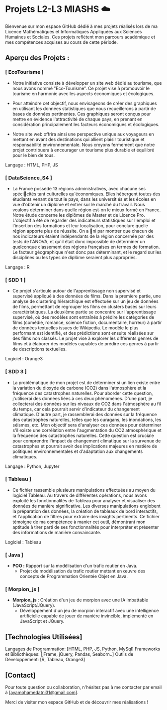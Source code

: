 # Projets L2-L3 MIASHS ☁️

Bienvenue sur mon espace GitHub dédié à mes projets réalisés lors de ma Licence Mathématiques et Informatiques Appliquées aux Sciences Humaines et Sociales. Ces projets reflètent mon parcours académique et mes compétences acquises au cours de cette période.

## Aperçu des Projets : 

### [ EcoTourisme ]
- Notre initiative consiste à développer un site web dédié au tourisme, que nous avons nommé ”Eco-Tourisme”. Ce projet vise à promouvoir le tourisme en harmonie avec les aspects économiques et écologiques.

- Pour atteindre cet objectif, nous envisageons de créer des graphiques en utilisant les données statistiques que nous recueillerons à partir de bases de données pertinentes. Ces graphiques seront conçus pour mettre en évidence l'attractivité de chaque pays, en prenant en considération principalement les facteurs économiques et écologiques.

- Notre site web offrira ainsi une perspective unique aux voyageurs en mettant en avant des destinations qui allient plaisir touristique et responsabilité environnementale. Nous croyons fermement que notre projet contribuera à encourager un tourisme plus durable et équilibré pour le bien de tous.

Langage : HTML, PHP, JS 


### [ DataScience_S4 ]
- La France possède 13 régions administratives, avec chacune ses spécicités tant culturelles qu'économiques. Elles hébergent toutes des étudiants venant de tout le pays, dans les universit és et les écoles en vue d'obtenir un diplôme et entrer sur le marché du travail. Nous voulons déterminer dans quelle région est-on le mieux formé en France. Notre étude concerne les diplômes de Master et de Licence Pro. L'objectif a été de regarder des indicateurs statistiques sur l'emploi et l'insertion des formations et leur localisation, pour conclure quelle région apporte plus de réussite. On a ni par montrer que chacun de nos indicateurs étaient indépendants de la région concernée par des tests de l'ANOVA, et qu'il était donc impossible de déterminer un quelconque classement des régions françaises en termes de formation. Le facteur géographique n'est donc pas déterminant, et le regard sur les disciplines ou les types de diplôme seraient plus appropriés.

Langage : R


### [ SDD 1 ]
- Ce projet s'articule autour de l'apprentissage non supervisé et supervisé appliqué à des données de films. Dans la première partie, une analyse de clustering hiérarchique est effectuée sur un jeu de données de films, permettant de regrouper les films en clusters basés sur leurs caractéristiques. La deuxième partie se concentre sur l'apprentissage supervisé, où des modèles sont entraînés à prédire les catégories de films (comédie, romance, science fiction, documentaire, horreur) à partir de données textuelles issues de Wikipedia. Le modèle le plus performant est identifié, et des prédictions sont ensuite réalisées sur des films non classés. Le projet vise à explorer les différents genres de films et à élaborer des modèles capables de prédire ces genres à partir de descriptions textuelles.

Logiciel : Orange3

### [ SDD 3 ]
- La problématique de mon projet est de déterminer si un lien existe entre la variation du dioxyde de carbone (CO2) dans l'atmosphère et la fréquence des catastrophes naturelles. Pour aborder cette question, j'utiliserai des données liées à ces deux phénomènes. D'une part, je collecterai des données sur les niveaux de CO2 dans l'atmosphère au fil du temps, car cela pourrait servir d'indicateur du changement climatique. D'autre part, je rassemblerai des données sur la fréquence des catastrophes naturelles, telles que les ouragans, les inondations, les séismes, etc. Mon objectif sera d'analyser ces données pour déterminer s'il existe une corrélation entre l'augmentation du CO2 atmosphérique et la fréquence des catastrophes naturelles. Cette question est cruciale pour comprendre l'impact du changement climatique sur la survenue de catastrophes et pourrait avoir des implications majeures en matière de politiques environnementales et d'adaptation aux changements climatiques.

Langage : Python, Jupyter 

### [ Tableau ]
- Ce fichier rassemble plusieurs manipulations effectuées au moyen du logiciel Tableau. Au travers de différentes opérations, nous avons exploité les fonctionnalités de Tableau pour analyser et visualiser des données de manière significative. Les diverses manipulations englobent la préparation des données, la création de tableaux de bord interactifs, et l'application de filtres pour extraire des insights pertinents. 
Ce fichier témoigne de ma compétence à manier cet outil, démontrant mon aptitude à tirer parti de ses fonctionnalités pour interpréter et présenter des informations de manière convaincante.

Logiciel : Tableau


### [ Java ]
- **POO :** Rapport sur la modélisation d'un trafic routier en Java.
  - Projet de modélisation du trafic routier mettant en œuvre des concepts de Programmation Orientée Objet en Java.
  
### [ Morpion_js ]
- **Morpion_js :** Création d'un jeu de morpion avec une IA imbattable (JavaScript/JQuery).
  - Développement d'un jeu de morpion interactif avec une intelligence artificielle capable de jouer de manière invincible, implémenté en JavaScript et JQuery.


## [Technologies Utilisées]

Langages de Programmation: [HTML, PHP, JS, Python, MySql]
Frameworks et Bibliothèques: [jFrame, jQuery, Pandas, Seaborn..]
Outils de Développement: [R, Tableau, Orange3]

## [Contact]
Pour toute question ou collaboration, n'hésitez pas à me contacter par email à [ayamohamedatni31@gmail.com].

Merci de visiter mon espace GitHub et de découvrir mes réalisations !
